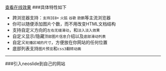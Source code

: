 [查看在线效果](http://www.baidu.com)
###具体特性如下 <br>
* 跨浏览器支持：`支持IE8+` `火狐` `谷歌` `欧鹏`等主流浏览器
* 你可以随便添加图片个数，而不用改变HTML文档结构
* 支持自定义方向的`左右无缝滑动`，和`淡入淡入效果`
* 自定义显示/隐藏`顶部图片信息`介绍以及`底部滑动列表`
* 自定义`轮播区域的尺寸`，方便放在你网站的任何位置
* 底部列表支持`图片预览`和`css3翻转动画` <br>
***
###引入neoslide到自己的网站



